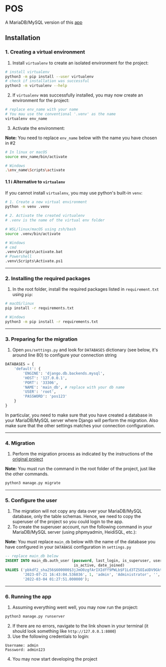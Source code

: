 # POS
A MariaDB/MySQL version of this [app](https://www.sourcecodester.com/python/15210/grocery-point-sales-pos-system-python-django-free-source-code.html)

## Installation
### 1. Creating a virtual environment
1. Install `virtualenv` to create an isolated environment for the project:
```bash
# install virtualenv
python3 -m pip install --user virtualenv
# check if installation was successful
python3 -m virtualenv --help
```
2. If `virtualenv` was successfully installed, you may now create an environment for the project:
```bash
# replace env_name with your name
# You mau use the conventional '.venv' as the name
virtualenv env_name
```
3. Activate the environment:

**Note:** You need to replace `env_name` below with the name you have chosen in #2

```bash
# In linux or macOS
source env_name/bin/activate

# Windows
.\env_name\Scripts\activate
```
#### 1.1 ℹ️ Alternative to `virtualenv`
If you cannot install `virtualenv`, you may use python's built-in `venv`:
```bash
# 1. Create a new virtual environment
python -m venv .venv

# 2. Activate the created virtualenv
# .venv is the name of the virtual env folder

# WSL/linux/macOS using zsh/bash
source .venv/bin/activate

# Windows
# cmd
.venv\Scripts\activate.bat
# Powershell
.venv\Scripts\Activate.ps1
```
---
### 2. Installing the required packages
1. In the root folder, install the required packages listed in `requirement.txt` using `pip`:
```bash
# macOS/linux
pip install -r requirements.txt

# Windows
python3 -m pip install -r requirements.txt
```
---
### 3. Preparing for the migration
1. Open `pos/settings.py` and look for `DATABASES` dictionary (see below, it's around line 80) to configure your connection string
```python
DATABASES = {
    'default': {
        'ENGINE': 'django.db.backends.mysql',
        'HOST': '127.0.0.1',
        'PORT': '33306',
        'NAME': 'main_db', # replace with your db name
        'USER': 'root',
        'PASSWORD': 'pos123'
    }
}
```
In particular, you need to make sure that you have created a database in your MariaDB/MySQL server where Django will perform the migration. Also make sure that the other settings matches your connection configuration.

---
### 4. Migration
1. Perform the migration process as indicated by the instructions of the [original project](https://www.sourcecodester.com/python/15210/grocery-point-sales-pos-system-python-django-free-source-code.html)

**Note:** You must run the command in the root folder of the project, just like the other commands.

```bash
python3 manage.py migrate
```
---
### 5. Configure the user
1. The migration will not copy any data over your MariaDB/MySQL database, only the table schemas. Hence, we need to copy the superuser of the project so you could login to the app. 
2. To create the superuser account, run the following command in your MariaDB/MySQL server (using phpmyadmin, HeidiSQL, etc.):

**Note:** You must replace `main_db` below with the name of the database you have configured in your `DATABASE` configuration in `settings.py`

```SQL
-- replace main_db below
INSERT INTO main_db.auth_user (password, last_login, is_superuser, username, first_name, last_name, email, is_staff,
                               is_active, date_joined)
VALUES ('pbkdf2_sha256$600000$3jJmO0zgfArIXIdff9PWLb$F1Ld3TZSOIaUDV9GktzuRnN2/BdXnOBtps2kuEP6GGA=',
        '2023-07-21 16:43:04.536036', 1, 'admin', 'Administrator', '', 'admin@admin.com', 1, 1,
        '2022-03-04 01:27:51.000000');

```
---
### 6. Running the app
1. Assuming everything went well, you may now run the project:
```bash
python3 manage.py runserver
```
2. If there are no errors, navigate to the link shown in your terminal (it should look something like `http://127.0.0.1:8000`)
3. Use the following credentials to login:
```
Username: admin
Password: admin123
```
4. You may now start developing the project
